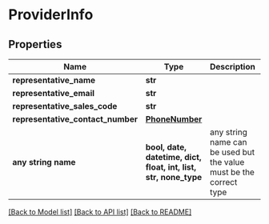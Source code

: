 # ProviderInfo


## Properties
Name | Type | Description | Notes
------------ | ------------- | ------------- | -------------
**representative_name** | **str** |  | [optional] 
**representative_email** | **str** |  | [optional] 
**representative_sales_code** | **str** |  | [optional] 
**representative_contact_number** | [**PhoneNumber**](PhoneNumber.md) |  | [optional] 
**any string name** | **bool, date, datetime, dict, float, int, list, str, none_type** | any string name can be used but the value must be the correct type | [optional]

[[Back to Model list]](../README.md#documentation-for-models) [[Back to API list]](../README.md#documentation-for-api-endpoints) [[Back to README]](../README.md)



